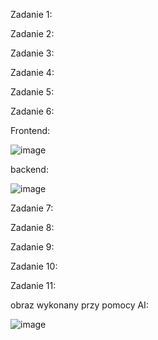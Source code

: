 Zadanie 1:

Zadanie 2:

Zadanie 3:

Zadanie 4:

Zadanie 5:

Zadanie 6:

Frontend:

![image](https://github.com/user-attachments/assets/afc68e31-337e-438b-8432-7b1381c0ee30)

backend:

![image](https://github.com/user-attachments/assets/03849bef-e825-42d3-ade9-6d2eb47e9431)

Zadanie 7:

Zadanie 8:

Zadanie 9:

Zadanie 10:

Zadanie 11:

obraz wykonany przy pomocy AI:

![image](https://github.com/user-attachments/assets/52cf25a8-b21d-47a2-9883-40174ae395d5)
